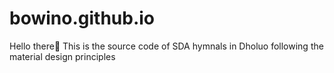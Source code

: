 # bowino.github.io

Hello there👋
This is the source code of SDA hymnals in Dholuo following the material design principles
